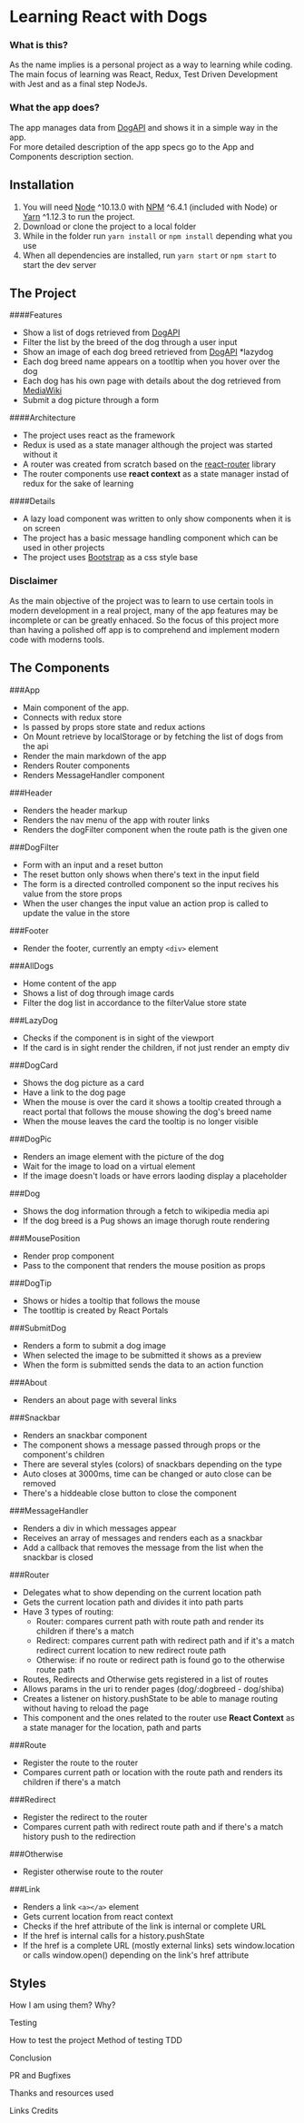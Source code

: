 Learning React with Dogs
========================

### What is this?

As the name implies is a personal project as a way to learning while coding.
The main focus of learning was React, Redux, Test Driven Development with Jest and as a final step NodeJs.

### What the app does?

The app manages data from [DogAPI](https://dog.ceo/dog-api/) and shows it in a simple way in the app.  
For more detailed description of the app specs go to the App and Components description section.

Installation
------------

1. You will need [Node](https://nodejs.org) ^10.13.0 with [NPM](https://nodejs.org) ^6.4.1 (included with Node) or [Yarn](https://yarnpkg.com) ^1.12.3 to run the project.
2. Download or clone the project to a local folder
3. While in the folder run `yarn install` or `npm install` depending what you use
4. When all dependencies are installed, run `yarn start` or `npm start` to start the dev server


The Project
-----------


####Features
 
 - Show a list of dogs retrieved from [DogAPI](https://dog.ceo/dog-api/)
 - Filter the list by the breed of the dog through a user input
 - Show an image of each dog breed retrieved from [DogAPI](https://dog.ceo/dog-api/) *lazydog
 - Each dog breed name appears on a tootltip when you hover over the dog
 - Each dog has his own page with details about the dog retrieved from [MediaWiki](https://www.mediawiki.org/wiki/API:Main_page)
 - Submit a dog picture through a form

####Architecture

- The project uses react as the framework
- Redux is used as a state manager although the project was started without it
- A router was created from scratch based on the [react-router](https://github.com/ReactTraining/react-router) library
- The router components use **react context** as a state manager instad of redux for the sake of learning

####Details

 - A lazy load component was written to only show components when it is on screen
 - The project has a basic message handling component which can be used in other projects
 - The project uses [Bootstrap](https://getbootstrap.com/) as a css style base
 
### Disclaimer

As the main objective of the project was to learn to use certain tools in modern development in a real project, many of the app features may be incomplete or can be greatly enhaced. So the focus of this project more than having a polished off app is to comprehend and implement modern code with moderns tools. 



The Components
--------------

###App
- Main component of the app.
- Connects with redux store
- Is passed by props store state and redux actions
- On Mount retrieve by localStorage or by fetching the list of dogs from the api
- Render the main markdown of the app
- Renders Router components
- Renders MessageHandler component

###Header
- Renders the header markup
- Renders the nav menu of the app with router links
- Renders the dogFilter component when the route path is the given one

###DogFilter
- Form with an input and a reset button
- The reset button only shows when there's text in the input field
- The form is a directed controlled component so the input recives his value from the store props
- When the user changes the input value an action prop is called to update the value in the store

###Footer
- Render the footer, currently an empty `<div>` element

###AllDogs
- Home content of the app
- Shows a list of dog through image cards
- Filter the dog list in accordance to the filterValue store state

###LazyDog
- Checks if the component is in sight of the viewport
- If the card is in sight render the children, if not just render an empty div

###DogCard
- Shows the dog picture as a card
- Have a link to the dog page
- When the mouse is over the card it shows a tooltip created through a react portal that follows the mouse showing the dog's breed name 
- When the mouse leaves the card the tooltip is no longer visible

###DogPic
- Renders an image element with the picture of the dog
- Wait for the image to load on a virtual element
- If the image doesn't loads or have errors laoding display a placeholder 

###Dog
- Shows the dog information through a fetch to wikipedia media api
- If the dog breed is a Pug shows an image thorugh route rendering

###MousePosition
- Render prop component
- Pass to the component that renders the mouse position as props

###DogTip
- Shows or hides a tooltip that follows the mouse
- The tootltip is created by React Portals


###SubmitDog
- Renders a form to submit a dog image
- When selected the image to be submitted it shows as a preview
- When the form is submitted sends the data to an action function

###About
- Renders an about page with several links


###Snackbar
- Renders an snackbar component
- The component shows a message passed through props or the component's children
- There are several styles (colors) of snackbars depending on the type
- Auto closes at 3000ms, time can be changed or auto close can be removed 
- There's a hiddeable close button to close the component

###MessageHandler
- Renders a div in which messages appear
- Receives an array of messages and renders each as a snackbar
- Add a callback that removes the message from the list when the snackbar is closed


###Router
- Delegates what to show depending on the current location path
- Gets the current location path and divides it into path parts 
- Have 3 types of routing:
	- Router: compares current path with route path and render its children if there's a match
	- Redirect: compares current path with redirect path and if it's a match redirect current location to new redirect route path
	- Otherwise: if no route or redirect path is found go to the otherwise route path
- Routes, Redirects and Otherwise gets registered in a list of routes
- Allows params in the uri to render pages (dog/:dogbreed - dog/shiba)
- Creates a listener on history.pushState to be able to manage routing without having to reload the page
- This component and the ones related to the router use **React Context** as a state manager for the location, path and parts 

###Route
- Register the route to the router
- Compares current path or location with the route path and renders its children if there's a match

###Redirect
- Register the redirect to the router
- Compares current path with redirect route path and if there's a match history push to the redirection

###Otherwise
- Register otherwise route to the router

###Link
- Renders a link `<a></a>` element
- Gets current location from react context
- Checks if the href attribute of the link is internal or complete URL
- If the href is internal calls for a history.pushState
- If the href is a complete URL (mostly external links) sets window.location or calls window.open() depending on the link's href attribute


Styles
------

How I am using them?
Why?

Testing

How to test the project
Method of testing
TDD

Conclusion

PR and Bugfixes

Thanks and resources used

Links
Credits
